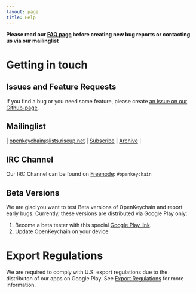 ```yaml
---
layout: page
title: Help
---
```


**Please read our [FAQ page](http://www.openkeychain.org/faq/) before creating new bug reports or contacting us via our mailinglist**

# Getting in touch

## Issues and Feature Requests

If you find a bug or you need some feature, please create [an issue on our Github-page](https://github.com/open-keychain/open-keychain/issues).

## Mailinglist

| [openkeychain@lists.riseup.net](mailto:openkeychain@lists.riseup.net) | [Subscribe](https://lists.riseup.net/www/subscribe/openkeychain) | [Archive](https://lists.riseup.net/www/arc/openkeychain) |

## IRC Channel

Our IRC Channel can be found on [Freenode](https://freenode.net): ``#openkeychain``

## Beta Versions

We are glad you want to test Beta versions of OpenKeychain and report early bugs.
Currently, these versions are distributed via Google Play only:

 1. Become a beta tester with this special [Google Play link](https://play.google.com/apps/testing/org.sufficientlysecure.keychain).
 2. Update OpenKeychain on your device

# Export Regulations
We are required to comply with U.S. export regulations due to the distributon of our apps on Google Play.
See [Export Regulations](http://www.openkeychain.org/help/export-regulations) for more information.
